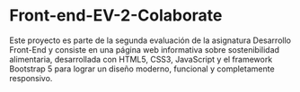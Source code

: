 # Front-end-EV-2-Colaborate
Este proyecto es parte de la segunda evaluación de la asignatura Desarrollo Front-End y consiste en una página web informativa sobre sostenibilidad alimentaria, desarrollada con HTML5, CSS3, JavaScript y el framework Bootstrap 5 para lograr un diseño moderno, funcional y completamente responsivo.
